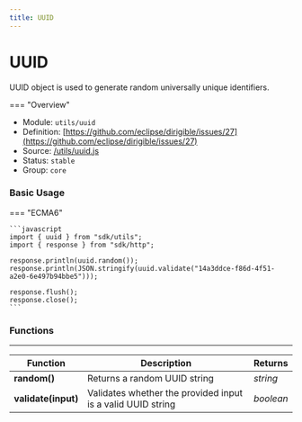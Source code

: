 ```yaml
---
title: UUID
---
```


UUID
===

UUID object is used to generate random universally unique identifiers.

=== "Overview"
- Module: `utils/uuid`
- Definition: [https://github.com/eclipse/dirigible/issues/27](https://github.com/eclipse/dirigible/issues/27)
- Source: [/utils/uuid.js](https://github.com/eclipse/dirigible/blob/master/components/api-utils/src/main/resources/META-INF/dirigible/utils/uuid.js)
- Status: `stable`
- Group: `core`

### Basic Usage

=== "ECMA6"

    ```javascript
    import { uuid } from "sdk/utils";
    import { response } from "sdk/http";

    response.println(uuid.random());
    response.println(JSON.stringify(uuid.validate("14a3ddce-f86d-4f51-a2e0-6e497b94bbe5")));

    response.flush();
    response.close();
    ```

<!-- === "CommonJS"

    ```javascript
    const uuid = require("utils/uuid");
    const response = require("http/response");

    response.println(uuid.random());
    response.println(uuid.validate("14a3ddce-f86d-4f51-a2e0-6e497b94bbe5"));

    response.flush();
    response.close();
    ``` -->

### Functions

---

Function     | Description | Returns
------------ | ----------- | --------
**random()**   | Returns a random UUID string | *string*
**validate(input)**   | Validates whether the provided input is a valid UUID string | *boolean*
